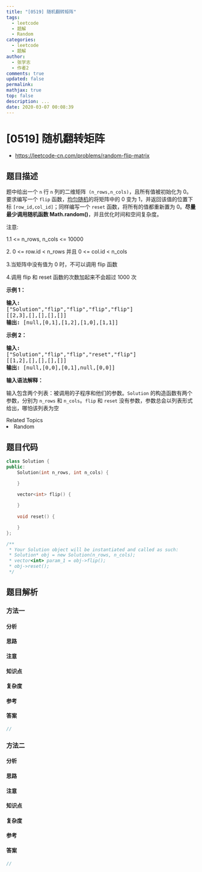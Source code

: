 ```yaml
---
title: "[0519] 随机翻转矩阵"
tags:
  - leetcode
  - 题解
  - Random
categories:
  - leetcode
  - 题解
author:
  - 张学志
  - 作者2
comments: true
updated: false
permalink:
mathjax: true
top: false
description: ...
date: 2020-03-07 00:08:39
---
```



# [0519] 随机翻转矩阵
* https://leetcode-cn.com/problems/random-flip-matrix


## 题目描述

<p>题中给出一个 <code>n</code> 行 <code>n</code> 列的二维矩阵<code> (n_rows,n_cols)</code>，且所有值被初始化为 0。要求编写一个 <code>flip</code> 函数，<a href="https://en.wikipedia.org/wiki/Discrete_uniform_distribution">均匀随机</a>的将矩阵中的 0 变为 1，并返回该值的位置下标 <code>[row_id,col_id]</code>；同样编写一个 <code>reset</code> 函数，将所有的值都重新置为 0。<strong>尽量最少调用随机函数 Math.random()</strong>，并且优化时间和空间复杂度。</p>

<p>注意:</p>

<p>1.1 &lt;= n_rows, n_cols &lt;= 10000</p>

<p>2. 0 &lt;= row.id &lt; n_rows 并且 0 &lt;= col.id &lt; n_cols</p>

<p>3.当矩阵中没有值为 0 时，不可以调用 flip 函数</p>

<p>4.调用 flip 和 reset 函数的次数加起来不会超过 1000 次</p>

<p><strong>示例 1：</strong></p>

<pre>
<strong>输入: 
</strong>[&quot;Solution&quot;,&quot;flip&quot;,&quot;flip&quot;,&quot;flip&quot;,&quot;flip&quot;]
[[2,3],[],[],[],[]]
<strong>输出: </strong>[null,[0,1],[1,2],[1,0],[1,1]]
</pre>

<p><strong>示例 2：</strong></p>

<pre>
<strong>输入: 
</strong>[&quot;Solution&quot;,&quot;flip&quot;,&quot;flip&quot;,&quot;reset&quot;,&quot;flip&quot;]
[[1,2],[],[],[],[]]
<strong>输出: </strong>[null,[0,0],[0,1],null,[0,0]]</pre>

<p><strong>输入语法解释：</strong></p>

<p>输入包含两个列表：被调用的子程序和他们的参数。<code>Solution</code> 的构造函数有两个参数，分别为 <code>n_rows</code> 和 <code>n_cols</code>。<code>flip</code>&nbsp;和 <code>reset</code> 没有参数，参数总会以列表形式给出，哪怕该列表为空</p>
<div><div>Related Topics</div><div><li>Random</li></div></div>


## 题目代码

```cpp
class Solution {
public:
    Solution(int n_rows, int n_cols) {

    }
    
    vector<int> flip() {

    }
    
    void reset() {

    }
};

/**
 * Your Solution object will be instantiated and called as such:
 * Solution* obj = new Solution(n_rows, n_cols);
 * vector<int> param_1 = obj->flip();
 * obj->reset();
 */
```


## 题目解析


### 方法一

#### 分析

#### 思路

#### 注意

#### 知识点

#### 复杂度

#### 参考

#### 答案

```cpp
//
```


### 方法二

#### 分析

#### 思路

#### 注意

#### 知识点

#### 复杂度

#### 参考

#### 答案

```cpp
//
```



